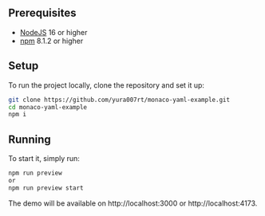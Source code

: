 ## Prerequisites

- [NodeJS](https://nodejs.org) 16 or higher
- [npm](https://github.com/npm/cli) 8.1.2 or higher

## Setup

To run the project locally, clone the repository and set it up:

```sh
git clone https://github.com/yura007rt/monaco-yaml-example.git
cd monaco-yaml-example
npm i
```

## Running

To start it, simply run:

```sh
npm run preview 
or 
npm run preview start
```

The demo will be available on http://localhost:3000 or http://localhost:4173.
